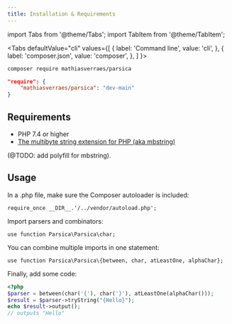 ```yaml
---
title: Installation & Requirements
---
```



import Tabs from '@theme/Tabs';
import TabItem from '@theme/TabItem';

<Tabs
  defaultValue="cli"
  values={[
    { label: 'Command line', value: 'cli', },
    { label: 'composer.json', value: 'composer', },
  ]
}>
<TabItem value="cli">

```bash
composer require mathiasverraes/parsica
```

</TabItem>
<TabItem value="composer">

```json
"require": {
    "mathiasverraes/parsica": "dev-main"
}
```

</TabItem>

</Tabs>


## Requirements

- PHP 7.4 or higher
- [The multibyte string extension for PHP (aka mbstring)](https://www.php.net/manual/en/book.mbstring.php)

(@TODO: add polyfill for mbstring).


## Usage

In a .php file, make sure the Composer autoloader is included:

`require_once __DIR__.'/../vendor/autoload.php';`

Import parsers and combinators:

`use function Parsica\Parsica\char;`

You can combine multiple imports in one statement: 

`use function Parsica\Parsica\{between, char, atLeastOne, alphaChar};`

Finally, add some code:

```php
<?php
$parser = between(char('{'), char('}'), atLeastOne(alphaChar()));
$result = $parser->tryString("{Hello}");
echo $result->output();
// outputs "Hello"
```

